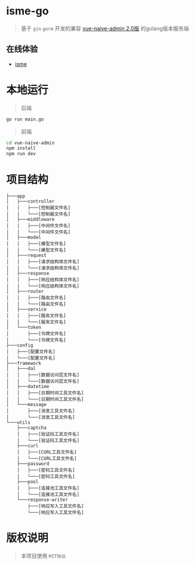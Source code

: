 # isme-go

> 基于 `gin` `gorm` 开发的兼容 [vue-naive-admin 2.0版](https://github.com/zclzone/vue-naive-admin) 的golang版本服务端

## 在线体验
- [isme](https://admin.isme.top/)

# 本地运行

> 后端

```bash
go run main.go
```

> 前端

```bash
cd vue-naive-admin
npm install
npm run dev
```

# 项目结构
```
├───app
│   ├───controller
│   │   ├───[控制器文件名]
│   │   └───[控制器文件名]
│   ├───middleware
│   │   ├───[中间件文件名]
│   │   └───[中间件文件名]
│   ├───model
│   │   ├───[模型文件名]
│   │   └───[模型文件名]
│   ├───request
│   │   ├───[请求结构体文件名]
│   │   └───[请求结构体文件名]
│   ├───response
│   │   ├───[响应结构体文件名]
│   │   └───[响应结构体文件名]
│   ├───router
│   │   ├───[路由文件名]
│   │   └───[路由文件名]
│   ├───service
│   │   ├───[服务文件名]
│   │   └───[服务文件名]
│   └───token
│       ├───[令牌文件名]
│       └───[令牌文件名]
├───config
│   ├───[配置文件名]
│   └───[配置文件名]
├───framework
│   ├───dal
│   │   ├───[数据访问层文件名]
│   │   └───[数据访问层文件名]
│   ├───datetime
│   │   ├───[日期时间工具文件名]
│   │   └───[日期时间工具文件名]
│   └───message
│       ├───[消息工具文件名]
│       └───[消息工具文件名]
└───utils
    ├───captcha
    │   ├───[验证码工具文件名]
    │   └───[验证码工具文件名]
    ├───curl
    │   ├───[CURL工具文件名]
    │   └───[CURL工具文件名]
    ├───password
    │   ├───[密码工具文件名]
    │   └───[密码工具文件名]
    ├───pool
    │   ├───[连接池工具文件名]
    │   └───[连接池工具文件名]
    └───response-writer
        ├───[响应写入工具文件名]
        └───[响应写入工具文件名]
```

# 版权说明

> 本项目使用 `MIT协议`
